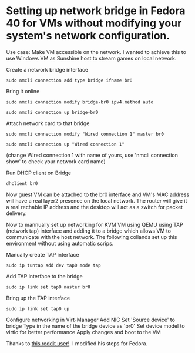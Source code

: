 # Setting up network bridge in Fedora 40 for VMs without modifying your system's network configuration.

Use case: Make VM accessible on the network. I wanted to achieve this to use Windows VM as Sunshine host to stream games on local network.

Create a network bridge interface

```sudo nmcli connection add type bridge ifname br0```


Bring it online

```sudo nmcli connection modify bridge-br0 ipv4.method auto```

```sudo nmcli connection up bridge-br0```


Attach network card to that bridge

```sudo nmcli connection modify "Wired connection 1" master br0```

```sudo nmcli connection up "Wired connection 1"```

(change Wired connection 1 with name of yours, use 'nmcli connection show' to check your network card name)

Run DHCP client on Bridge

```dhclient br0```

Now guest VM can be attached to the br0 interface and VM's MAC address will have a real layer2 presence on the local network. The router will give it a real rechable IP address and the desktop will act as a switch for packet delivery.

Now to mannually set up networking for KVM VM using QEMU using TAP (network tap) interface and adding it to a bridge which allows VM to communicate with the host network. The following collands set up this environment without using automatic scrips.

Manually create TAP interface

```sudo ip tuntap add dev tap0 mode tap```

Add TAP interface to the bridge

```sudo ip link set tap0 master br0```

Bring up the TAP interface

```sudo ip link set tap0 up```

Configure networking in Virt-Manager
Add NIC
Set 'Source device' to bridge
Type in the name of the bridge device as 'br0'
Set device model to virtio for better performance
Apply changes and boot to the VM



Thanks to [this reddit user!](https://www.reddit.com/r/VFIO/comments/l1h3im/comment/gjzyv1v/?utm_source=share&utm_medium=web3x&utm_name=web3xcss&utm_term=1&utm_content=share_button). I modified his steps for Fedora.
